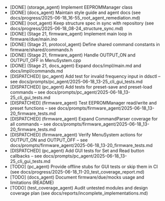 - [DONE] (storage_agent) Implement EEPROMManager class
- [DONE] (docs_agent) Maintain style guide and agent docs (see docs/progress/2025-06-18_16-55_root_agent_remediation.md)
- [DONE] (root_agent) Keep structure spec in sync with repository (see docs/progress/2025-06-18_08-24_structure_sync.md)
- [DONE] (Stage 21, firmware_agent) Implement main loop in firmware/due/main.ino
- [DONE] (Stage 21, protocol_agent) Define shared command constants in firmware/shared/commands.h
- [DONE] (Stage 21, firmware_agent) Handle OUTPUT_ON and OUTPUT_OFF in MenuSystem.cpp
- [DONE] (Stage 21, docs_agent) Expand docs/impl/main.md and docs/impl/commands.md
- [DISPATCHED] (pc_agent) Add test for invalid frequency input in ddsctl – see docs/prompts/pc_agent/2025-06-18_13-25_cli_gui_tests.md
- [DISPATCHED] (pc_agent) Add tests for preset-save and preset-load commands – see docs/prompts/pc_agent/2025-06-18_13-25_cli_gui_tests.md
- [DISPATCHED] (firmware_agent) Test EEPROMManager read/write and preset functions – see docs/prompts/firmware_agent/2025-06-18_13-20_firmware_tests.md
- [DISPATCHED] (firmware_agent) Expand CommandParser coverage for all commands – see docs/prompts/firmware_agent/2025-06-18_13-20_firmware_tests.md
- [DISPATCHED] (firmware_agent) Verify MenuSystem actions for OUTPUT_ON and OUTPUT_OFF – see docs/prompts/firmware_agent/2025-06-18_13-20_firmware_tests.md
- [DISPATCHED] (pc_agent) Add GUI tests for Set and Read button callbacks – see docs/prompts/pc_agent/2025-06-18_13-25_cli_gui_tests.md
- [TODO] (pc_agent) Provide offline stubs for GUI tests or skip them in CI (see docs/progress/2025-06-18_11-20_test_coverage_report.md)
- [TODO] (docs_agent) Document firmware/due/mocks usage and limitations (README)
- [TODO] (test_coverage_agent) Audit untested modules and design coverage plan (see docs/reports/incomplete_implementations.md)
